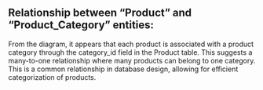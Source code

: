 ## Relationship between “Product” and “Product_Category” entities:
From the diagram, it appears that each product is associated with a product category through the category_id field in the Product table. This suggests a many-to-one relationship where many products can belong to one category. This is a common relationship in database design, allowing for efficient categorization of products.
